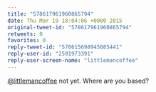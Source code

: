 ```yaml
---
title: "578617961960865794"
date: Thu Mar 19 18:04:06 +0000 2015
original-tweet-id: "578617961960865794"
retweets: 0
favorites: 0
reply-tweet-id: "578615698945085441"
reply-user-id: "2591973391"
reply-user-screen-name: "littlemancoffee"
---
```

<a href="https://twitter.com/littlemancoffee">@littlemancoffee</a> not yet. Where are you based?

